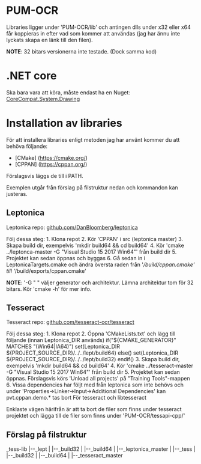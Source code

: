# PUM-OCR

Libraries ligger under 'PUM-OCR/lib' och antingen dlls under x32 eller x64 får koppieras in 
efter vad som kommer att användas (jag har ännu inte lyckats skapa en länk till den filen).

**NOTE**: 32 bitars versionerna inte testade. (Dock samma kod)


# .NET core
Ska bara vara att köra, måste endast ha en Nuget:
[CoreCompat.System.Drawing](https://www.nuget.org/packages/CoreCompat.System.Drawing/1.0.0-beta006)



# Installation av libraries

För att installera libraries enligt metoden jag har använt kommer
du att behöva följande:
* [CMake] (https://cmake.org/)
* [CPPAN] (https://cppan.org/)

Förslagsvis läggs de till i PATH.

Exemplen utgår från förslag på filstruktur nedan och kommandon kan justeras.

## Leptonica
Leptonica repo: [github.com/DanBloomberg/leptonica](https://github.com/DanBloomberg/leptonica)

Följ dessa steg:
	1. Klona repot
	2. Kör 'CPPAN' i src (leptonica master)
	3. Skapa build dir, exempelvis 'mkdir build64 && cd build64'
	4. Kör 'cmake ../leptonca-master -G "Visual Studio 15 2017 Win64"' från build dir 
	5. Projektet kan sedan öppnas och byggas
	6. Gå sedan in i LeptonicaTargets.cmake och ändra översta raden från '*/build/cppan.cmake'
	   till '*/build/exports/cppan.cmake'

**NOTE**: '-G "<Generator> <Arch>" väljer generator och architektur. Lämna architektur tom för 32 bitars.
Kör 'cmake -h' för mer info. 

## Tesseract
Tesseract repo: [github.com/tesseract-ocr/tesseract](https://github.com/tesseract-ocr/tesseract)

Följ dessa steg:
	1. Klona repot
	2. Öppna 'CMakeLists.txt' och lägg till följande (innan Leptonica_DIR används)
		if("${CMAKE_GENERATOR}" MATCHES "(Win64|IA64)")
			set(Leptonica_DIR ${PROJECT_SOURCE_DIR}/../../lept/build64)
		else()
			set(Leptonica_DIR ${PROJECT_SOURCE_DIR}/../../lept/build32)
		endif()
	3. Skapa build dir, exempelvis 'mkdir build64 && cd build64'
	4. Kör 'cmake ../tesseract-master -G "Visual Studio 15 2017 Win64"' från build dir 
	5. Projektet kan sedan öppnas. Förslagsvis körs 'Unload all projects' på "Training Tools"-mappen
	6. Vissa dependencies har följt med från leptonica som inte behövs och under 
	   'Properties->Linker->Input->Additional Dependencies' kan pvt.cppan.demo.* tas bort
	   För tesseract och libtesseract

Enklaste vägen härifrån är att ta bort de filer som finns under tesseract projektet och lägga till
de filer som finns under 'PUM-OCR/tessapi-cpp/'
	


## Förslag på filstruktur
_tess-lib
|--_lept
|  |--_build32
|  |--_build64
|  |--_leptonica_master
|
|--_tess
|  |--_build32
|  |--_build64
|  |--_tesseract_master






